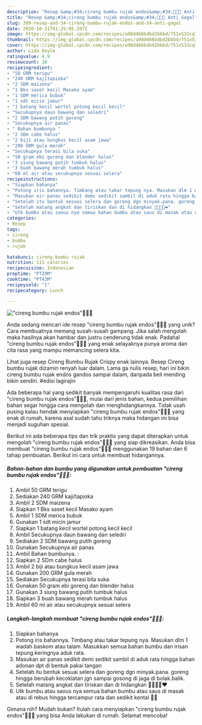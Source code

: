 ```yaml
---
description: "Resep &amp;#34;cireng bumbu rujak endos&amp;#34;👍🏼😘 Anti Gagal"
title: "Resep &amp;#34;cireng bumbu rujak endos&amp;#34;👍🏼😘 Anti Gagal"
slug: 309-resep-and-34-cireng-bumbu-rujak-endos-and-34-anti-gagal
date: 2020-10-31T01:25:05.297Z
image: https://img-global.cpcdn.com/recipes/a98d466bdbd2bbbd/751x532cq70/cireng-bumbu-rujak-endos👍🏼😘-foto-resep-utama.jpg
thumbnail: https://img-global.cpcdn.com/recipes/a98d466bdbd2bbbd/751x532cq70/cireng-bumbu-rujak-endos👍🏼😘-foto-resep-utama.jpg
cover: https://img-global.cpcdn.com/recipes/a98d466bdbd2bbbd/751x532cq70/cireng-bumbu-rujak-endos👍🏼😘-foto-resep-utama.jpg
author: Lida Doyle
ratingvalue: 4.9
reviewcount: 10
recipeingredient:
- "50 GRM terigu"
- "240 GRM kajitapioka"
- "2 SDM maizena"
- "1 Bks saset kecil Masako ayam"
- "1 SDM merica bubuk"
- "1 sdt micin jamur"
- "1 batang kecil wortel potong kecil kecil"
- "Secukupnya daun bawang dan seledri"
- "2 SDM bawang putih goreng"
- "Secukupnya air panas"
- " Bahan bumbunya "
- "2 SDm cabe halus"
- "2 biji atau bungkus kecil asam jawa"
- "200 GRM gula merah"
- "Secukupnya terasi bila suka"
- "50 gram ebi goreng dan blender halus"
- "3 siung bawang putih tumbuk halus"
- "3 buah bawang merah tumbuk halus"
- "60 ml air atau secukupnya sesuai selera"
recipeinstructions:
- "Siapkan bahanya"
- "Potong iris bahannya. Timbang atau takar tepung nya. Masukan dlm 1 wadah baskom atau talam. Masukkan semua bahan bumbu dan irisan tepung keringnya aduk rata."
- "Masukan air panas sedikit demi sedikit sambil di aduk rata hingga bahan adonan dpt di bentuk pakai tangan"
- "Setelah itu bentuk sesuai selera dan goreng dgn minyak.pana. goreng hingga berubah kecoklatan jgn sampai gosong di jaga di bolak.balik."
- "Setelah matang angkat dan tiriskan dan di hidangkan 👍🏼😘🙏❤️"
- "Utk bumbu atau saous nya semua bahan bumbu atau saus di masak atau di rebus hingga tercampur rata dan sedikit kental 👍🏼"
categories:
- Resep
tags:
- cireng
- bumbu
- rujak

katakunci: cireng bumbu rujak 
nutrition: 111 calories
recipecuisine: Indonesian
preptime: "PT29M"
cooktime: "PT43M"
recipeyield: "1"
recipecategory: Lunch

---
```



![&#34;cireng bumbu rujak endos&#34;👍🏼😘](https://img-global.cpcdn.com/recipes/a98d466bdbd2bbbd/751x532cq70/cireng-bumbu-rujak-endos👍🏼😘-foto-resep-utama.jpg)

Anda sedang mencari ide resep &#34;cireng bumbu rujak endos&#34;👍🏼😘 yang unik? Cara membuatnya memang susah-susah gampang. Jika salah mengolah maka hasilnya akan hambar dan justru cenderung tidak enak. Padahal &#34;cireng bumbu rujak endos&#34;👍🏼😘 yang enak selayaknya punya aroma dan cita rasa yang mampu memancing selera kita.

Lihat juga resep Cireng Bumbu Rujak Crispy enak lainnya. Resep Cireng bumbu rujak dizamin renyah luar dalam. Lama ga nulis resep, hari ini bikin cireng bumbu rujak endos gandos sampai dalam, daripada beli mending bikin sendiri. #edisi lagirajin

Ada beberapa hal yang sedikit banyak mempengaruhi kualitas rasa dari &#34;cireng bumbu rujak endos&#34;👍🏼😘, mulai dari jenis bahan, kedua pemilihan bahan segar hingga cara mengolah dan menghidangkannya. Tidak usah pusing kalau hendak menyiapkan &#34;cireng bumbu rujak endos&#34;👍🏼😘 yang enak di rumah, karena asal sudah tahu triknya maka hidangan ini bisa menjadi suguhan spesial.


Berikut ini ada beberapa tips dan trik praktis yang dapat diterapkan untuk mengolah &#34;cireng bumbu rujak endos&#34;👍🏼😘 yang siap dikreasikan. Anda bisa membuat &#34;cireng bumbu rujak endos&#34;👍🏼😘 menggunakan 19 bahan dan 6 tahap pembuatan. Berikut ini cara untuk membuat hidangannya.

<!--inarticleads1-->

##### Bahan-bahan dan bumbu yang digunakan untuk pembuatan &#34;cireng bumbu rujak endos&#34;👍🏼😘:

1. Ambil 50 GRM terigu
1. Sediakan 240 GRM kaji/tapioka
1. Ambil 2 SDM maizena
1. Siapkan 1 Bks saset kecil Masako ayam
1. Ambil 1 SDM merica bubuk
1. Gunakan 1 sdt micin jamur
1. Siapkan 1 batang kecil wortel potong kecil kecil
1. Ambil Secukupnya daun bawang dan seledri
1. Sediakan 2 SDM bawang putih goreng
1. Gunakan Secukupnya air panas
1. Ambil  Bahan bumbunya. :
1. Siapkan 2 SDm cabe halus
1. Ambil 2 biji atau bungkus kecil asam jawa
1. Gunakan 200 GRM gula merah
1. Sediakan Secukupnya terasi bila suka
1. Gunakan 50 gram ebi goreng dan blender halus
1. Gunakan 3 siung bawang putih tumbuk halus
1. Siapkan 3 buah bawang merah tumbuk halus
1. Ambil 60 ml air atau secukupnya sesuai selera




<!--inarticleads2-->

##### Langkah-langkah membuat &#34;cireng bumbu rujak endos&#34;👍🏼😘:

1. Siapkan bahanya
1. Potong iris bahannya. Timbang atau takar tepung nya. Masukan dlm 1 wadah baskom atau talam. Masukkan semua bahan bumbu dan irisan tepung keringnya aduk rata.
1. Masukan air panas sedikit demi sedikit sambil di aduk rata hingga bahan adonan dpt di bentuk pakai tangan
1. Setelah itu bentuk sesuai selera dan goreng dgn minyak.pana. goreng hingga berubah kecoklatan jgn sampai gosong di jaga di bolak.balik.
1. Setelah matang angkat dan tiriskan dan di hidangkan 👍🏼😘🙏❤️
1. Utk bumbu atau saous nya semua bahan bumbu atau saus di masak atau di rebus hingga tercampur rata dan sedikit kental 👍🏼




Gimana nih? Mudah bukan? Itulah cara menyiapkan &#34;cireng bumbu rujak endos&#34;👍🏼😘 yang bisa Anda lakukan di rumah. Selamat mencoba!
